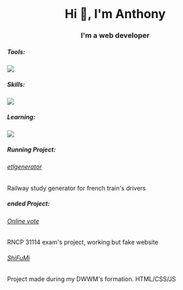 <h1 align="center">Hi 👋, I'm Anthony</h1>
<h3 align="center">I'm a web developer</h3>

<p align="center">
  <h5>Tools:</h5>
<!--   <a href="https://skillicons.dev"> -->
    <img src="https://skillicons.dev/icons?i=git,vscode,xd" />
  <h5>Skills:</h5>
<!--   <a href="https://skillicons.dev"> -->
    <img src="https://skillicons.dev/icons?i=html,css,js,bootstrap,tailwind,mysql,php" />
  <h5>Learning:</h5>
<!--   <a href="https://skillicons.dev"> -->
    <img src="https://skillicons.dev/icons?i=angular" />
    
  <h5>Running Project:</h5>
  <h6><a href="#">etlgenerator</a></h6>
  <p>Railway study generator for french train's drivers</p>
  
  <h5>ended Project:</h5>
  <h6><a href="http://onlinevote.anthony-foret.fr/">Online vote</a></h6> 
  <p>RNCP 31114 exam's project, working but fake website</p>
  
  <h6><a href="https://anthofor.github.io/shifumi/">ShiFuMi</a></h6>
  <p>Project made during my DWWM's formation. HTML/CSS/JS</p>
</p>

